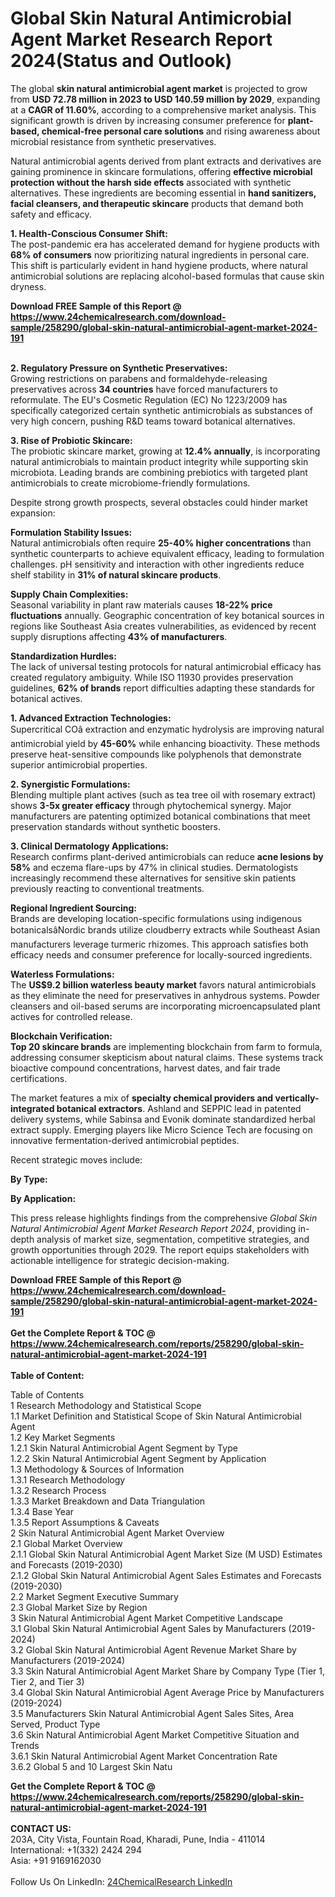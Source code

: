 <h1>Global Skin Natural Antimicrobial Agent Market Research Report 2024(Status and Outlook)</h1><p>The global <strong>skin natural antimicrobial agent market</strong> is projected to grow from <strong>USD 72.78 million in 2023 to USD 140.59 million by 2029</strong>, expanding at a <strong>CAGR of 11.60%</strong>, according to a comprehensive market analysis. This significant growth is driven by increasing consumer preference for <strong>plant-based, chemical-free personal care solutions</strong> and rising awareness about microbial resistance from synthetic preservatives.</p><p>Natural antimicrobial agents derived from plant extracts and derivatives are gaining prominence in skincare formulations, offering <strong>effective microbial protection without the harsh side effects</strong> associated with synthetic alternatives. These ingredients are becoming essential in <strong>hand sanitizers, facial cleansers, and therapeutic skincare</strong> products that demand both safety and efficacy.</p><p><strong>1. Health-Conscious Consumer Shift:</strong><br>
The post-pandemic era has accelerated demand for hygiene products with <strong>68% of consumers</strong> now prioritizing natural ingredients in personal care. This shift is particularly evident in hand hygiene products, where natural antimicrobial solutions are replacing alcohol-based formulas that cause skin dryness.</p><div><b>Download FREE Sample of this Report @ 
            <a href="https://www.24chemicalresearch.com/download-sample/258290/global-skin-natural-antimicrobial-agent-market-2024-191">
            https://www.24chemicalresearch.com/download-sample/258290/global-skin-natural-antimicrobial-agent-market-2024-191</a></b></div><br><p><strong>2. Regulatory Pressure on Synthetic Preservatives:</strong><br>
Growing restrictions on parabens and formaldehyde-releasing preservatives across <strong>34 countries</strong> have forced manufacturers to reformulate. The EU's Cosmetic Regulation (EC) No 1223/2009 has specifically categorized certain synthetic antimicrobials as substances of very high concern, pushing R&amp;D teams toward botanical alternatives.</p><p><strong>3. Rise of Probiotic Skincare:</strong><br>
The probiotic skincare market, growing at <strong>12.4% annually</strong>, is incorporating natural antimicrobials to maintain product integrity while supporting skin microbiota. Leading brands are combining prebiotics with targeted plant antimicrobials to create microbiome-friendly formulations.</p><p>Despite strong growth prospects, several obstacles could hinder market expansion:</p><p><strong>Formulation Stability Issues:</strong><br>
Natural antimicrobials often require <strong>25-40% higher concentrations</strong> than synthetic counterparts to achieve equivalent efficacy, leading to formulation challenges. pH sensitivity and interaction with other ingredients reduce shelf stability in <strong>31% of natural skincare products</strong>.</p><p><strong>Supply Chain Complexities:</strong><br>
Seasonal variability in plant raw materials causes <strong>18-22% price fluctuations</strong> annually. Geographic concentration of key botanical sources in regions like Southeast Asia creates vulnerabilities, as evidenced by recent supply disruptions affecting <strong>43% of manufacturers</strong>.</p><p><strong>Standardization Hurdles:</strong><br>
The lack of universal testing protocols for natural antimicrobial efficacy has created regulatory ambiguity. While ISO 11930 provides preservation guidelines, <strong>62% of brands</strong> report difficulties adapting these standards for botanical actives.</p><p><strong>1. Advanced Extraction Technologies:</strong><br>
Supercritical COâ extraction and enzymatic hydrolysis are improving natural antimicrobial yield by <strong>45-60%</strong> while enhancing bioactivity. These methods preserve heat-sensitive compounds like polyphenols that demonstrate superior antimicrobial properties.</p><p><strong>2. Synergistic Formulations:</strong><br>
Blending multiple plant actives (such as tea tree oil with rosemary extract) shows <strong>3-5x greater efficacy</strong> through phytochemical synergy. Major manufacturers are patenting optimized botanical combinations that meet preservation standards without synthetic boosters.</p><p><strong>3. Clinical Dermatology Applications:</strong><br>
Research confirms plant-derived antimicrobials can reduce <strong>acne lesions by 58%</strong> and eczema flare-ups by 47% in clinical studies. Dermatologists increasingly recommend these alternatives for sensitive skin patients previously reacting to conventional treatments.</p><p><strong>Regional Ingredient Sourcing:</strong><br> 
Brands are developing location-specific formulations using indigenous botanicalsâNordic brands utilize cloudberry extracts while Southeast Asian manufacturers leverage turmeric rhizomes. This approach satisfies both efficacy needs and consumer preference for locally-sourced ingredients.</p><p><strong>Waterless Formulations:</strong><br>
The <strong>US$9.2 billion waterless beauty market</strong> favors natural antimicrobials as they eliminate the need for preservatives in anhydrous systems. Powder cleansers and oil-based serums are incorporating microencapsulated plant actives for controlled release.</p><p><strong>Blockchain Verification:</strong><br>
<strong>Top 20 skincare brands</strong> are implementing blockchain from farm to formula, addressing consumer skepticism about natural claims. These systems track bioactive compound concentrations, harvest dates, and fair trade certifications.</p><p>The market features a mix of <strong>specialty chemical providers and vertically-integrated botanical extractors</strong>. Ashland and SEPPIC lead in patented delivery systems, while Sabinsa and Evonik dominate standardized herbal extract supply. Emerging players like Micro Science Tech are focusing on innovative fermentation-derived antimicrobial peptides.</p><p>Recent strategic moves include:</p><p><strong>By Type:</strong></p><p><strong>By Application:</strong></p><p>This press release highlights findings from the comprehensive <em>Global Skin Natural Antimicrobial Agent Market Research Report 2024</em>, providing in-depth analysis of market size, segmentation, competitive strategies, and growth opportunities through 2029. The report equips stakeholders with actionable intelligence for strategic decision-making.</p><div><b>Download FREE Sample of this Report @ 
            <a href="https://www.24chemicalresearch.com/download-sample/258290/global-skin-natural-antimicrobial-agent-market-2024-191">
            https://www.24chemicalresearch.com/download-sample/258290/global-skin-natural-antimicrobial-agent-market-2024-191</a></b></div><br><div><b>Get the Complete Report & TOC @ 
            <a href="https://www.24chemicalresearch.com/reports/258290/global-skin-natural-antimicrobial-agent-market-2024-191">
            https://www.24chemicalresearch.com/reports/258290/global-skin-natural-antimicrobial-agent-market-2024-191</a></b></div><br>
            <b>Table of Content:</b><p>Table of Contents<br />
1 Research Methodology and Statistical Scope<br />
1.1 Market Definition and Statistical Scope of Skin Natural Antimicrobial Agent<br />
1.2 Key Market Segments<br />
1.2.1 Skin Natural Antimicrobial Agent Segment by Type<br />
1.2.2 Skin Natural Antimicrobial Agent Segment by Application<br />
1.3 Methodology & Sources of Information<br />
1.3.1 Research Methodology<br />
1.3.2 Research Process<br />
1.3.3 Market Breakdown and Data Triangulation<br />
1.3.4 Base Year<br />
1.3.5 Report Assumptions & Caveats<br />
2 Skin Natural Antimicrobial Agent Market Overview<br />
2.1 Global Market Overview<br />
2.1.1 Global Skin Natural Antimicrobial Agent Market Size (M USD) Estimates and Forecasts (2019-2030)<br />
2.1.2 Global Skin Natural Antimicrobial Agent Sales Estimates and Forecasts (2019-2030)<br />
2.2 Market Segment Executive Summary<br />
2.3 Global Market Size by Region<br />
3 Skin Natural Antimicrobial Agent Market Competitive Landscape<br />
3.1 Global Skin Natural Antimicrobial Agent Sales by Manufacturers (2019-2024)<br />
3.2 Global Skin Natural Antimicrobial Agent Revenue Market Share by Manufacturers (2019-2024)<br />
3.3 Skin Natural Antimicrobial Agent Market Share by Company Type (Tier 1, Tier 2, and Tier 3)<br />
3.4 Global Skin Natural Antimicrobial Agent Average Price by Manufacturers (2019-2024)<br />
3.5 Manufacturers Skin Natural Antimicrobial Agent Sales Sites, Area Served, Product Type<br />
3.6 Skin Natural Antimicrobial Agent Market Competitive Situation and Trends<br />
3.6.1 Skin Natural Antimicrobial Agent Market Concentration Rate<br />
3.6.2 Global 5 and 10 Largest Skin Natu</p><div><b>Get the Complete Report & TOC @ 
            <a href="https://www.24chemicalresearch.com/reports/258290/global-skin-natural-antimicrobial-agent-market-2024-191">
            https://www.24chemicalresearch.com/reports/258290/global-skin-natural-antimicrobial-agent-market-2024-191</a></b></div><br><b>CONTACT US:</b><br>
            203A, City Vista, Fountain Road, Kharadi, Pune, India - 411014<br>
            International: +1(332) 2424 294<br>
            Asia: +91 9169162030 <br><br>
            Follow Us On LinkedIn: <a href="https://www.linkedin.com/company/24chemicalresearch/">24ChemicalResearch LinkedIn</a>